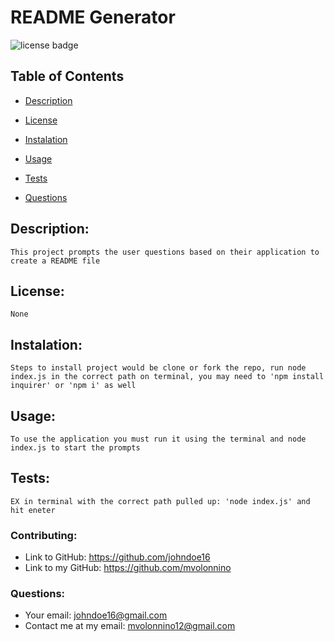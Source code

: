 # README Generator 
  
  ![license badge](https://img.shields.io/static/v1?label=license&message=None&color=ff69b4)

  ## Table of Contents
  
  * [Description](#description)

  * [License](#license)

  * [Instalation](#instalation)

  * [Usage](#usage)

  * [Tests](#tests)

  * [Questions](#questions)
  
  ## Description:
    This project prompts the user questions based on their application to create a README file
    
  ## License: 
    None
    
  ## Instalation:
    Steps to install project would be clone or fork the repo, run node index.js in the correct path on terminal, you may need to 'npm install inquirer' or 'npm i' as well
  
  ## Usage:
    To use the application you must run it using the terminal and node index.js to start the prompts
    
  ## Tests: 
    EX in terminal with the correct path pulled up: 'node index.js' and hit eneter 

  ### Contributing: 
  * Link to GitHub: https://github.com/johndoe16
  * Link to my GitHub: https://github.com/mvolonnino
  ### Questions:
  * Your email: johndoe16@gmail.com
  * Contact me at my email: mvolonnino12@gmail.com
